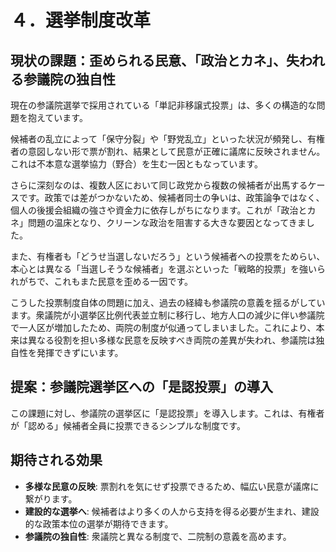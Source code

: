 # ４．選挙制度改革

## 現状の課題：歪められる民意、「政治とカネ」、失われる参議院の独自性

現在の参議院選挙で採用されている「単記非移譲式投票」は、多くの構造的な問題を抱えています。

候補者の乱立によって「保守分裂」や「野党乱立」といった状況が頻発し、有権者の意図しない形で票が割れ、結果として民意が正確に議席に反映されません。これは不本意な選挙協力（野合）を生む一因ともなっています。

さらに深刻なのは、複数人区において同じ政党から複数の候補者が出馬するケースです。政策では差がつかないため、候補者同士の争いは、政策論争ではなく、個人の後援会組織の強さや資金力に依存しがちになります。これが「政治とカネ」問題の温床となり、クリーンな政治を阻害する大きな要因となってきました。

また、有権者も「どうせ当選しないだろう」という候補者への投票をためらい、本心とは異なる「当選しそうな候補者」を選ぶといった「戦略的投票」を強いられがちで、これもまた民意を歪める一因です。

こうした投票制度自体の問題に加え、過去の経緯も参議院の意義を揺るがしています。衆議院が小選挙区比例代表並立制に移行し、地方人口の減少に伴い参議院で一人区が増加したため、両院の制度が似通ってしまいました。これにより、本来は異なる役割を担い多様な民意を反映すべき両院の差異が失われ、参議院は独自性を発揮できずにいます。

## 提案：参議院選挙区への「是認投票」の導入
この課題に対し、参議院の選挙区に「是認投票」を導入します。これは、有権者が「認める」候補者全員に投票できるシンプルな制度です。

## 期待される効果
*   **多様な民意の反映**: 票割れを気にせず投票できるため、幅広い民意が議席に繋がります。
*   **建設的な選挙へ**: 候補者はより多くの人から支持を得る必要が生まれ、建設的な政策本位の選挙が期待できます。
*   **参議院の独自性**: 衆議院と異なる制度で、二院制の意義を高めます。
